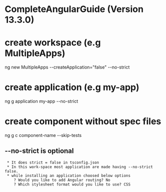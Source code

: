 # CompleteAngularGuide (Version 13.3.0)

# create workspace (e.g MultipleApps)
  ng new MultipleApps --createApplication="false" --no-strict
# create application (e.g my-app)
  ng g application my-app --no-strict
# create component without spec files 
  ng g c component-name --skip-tests
  ## --no-strict is optional
     * It does strict = false in tsconfig.json
     * In this work-space most application are made having --no-strict false.
     * while installing an application choosed below options
        ? Would you like to add Angular routing? No
        ? Which stylesheet format would you like to use? CSS
  